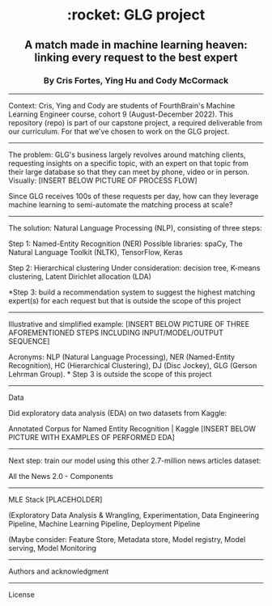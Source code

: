 <h1 align="center" id="heading">:rocket: GLG project</h1>
<h2 align="center" id="heading">A match made in machine learning heaven: linking every request to the best expert</h2>
<h3 align="center" id="heading">By Cris Fortes, Ying Hu and Cody McCormack</h3>

-------------------------------------

Context: Cris, Ying and Cody are students of FourthBrain's Machine Learning Engineer course, cohort 9 (August-December 2022). This repository (repo) is part of our capstone project, a required deliverable from our curriculum. For that we've chosen to work on the GLG project.

-------------------------------------

The problem: GLG's business largely revolves around matching clients, requesting insights on a specific topic, with an expert on that topic from their large database so that they can meet by phone, video or in person. Visually: [INSERT BELOW PICTURE OF PROCESS FLOW]


Since GLG receives 100s of these requests per day, how can they leverage machine learning to semi-automate the matching process at scale? 

-------------------------------------

The solution: 
Natural Language Processing (NLP), consisting of three steps:

Step 1:  Named-Entity Recognition (NER)
Possible libraries: spaCy, The Natural Language Toolkit (NLTK), TensorFlow, Keras

Step 2: Hierarchical clustering
Under consideration: decision tree, K-means clustering, Latent Dirichlet allocation (LDA)

*Step 3: build a recommendation system to suggest the highest matching expert(s) for each request but that is outside the scope of this project

-------------------------------------

Illustrative and simplified example: [INSERT BELOW PICTURE OF THREE AFOREMENTIONED STEPS INCLUDING INPUT/MODEL/OUTPUT SEQUENCE]

Acronyms: NLP (Natural Language Processing), NER (Named-Entity Recognition), HC (Hierarchical Clustering), 
DJ (Disc Jockey), GLG (Gerson Lehrman Group). * Step 3 is outside the scope of this project

-------------------------------------

Data

Did exploratory data analysis (EDA) on two datasets from Kaggle:

Annotated Corpus for Named Entity Recognition | Kaggle [INSERT BELOW PICTURE WITH EXAMPLES OF PERFORMED EDA]

-------------------------------------

Next step: train our model using this other 2.7-million news articles dataset:

All the News 2.0 - Components

-------------------------------------

MLE Stack [PLACEHOLDER]

(Exploratory Data Analysis & Wrangling, Experimentation, Data Engineering Pipeline, Machine Learning Pipeline, Deployment Pipeline 

(Maybe consider: Feature Store, Metadata store, Model registry, Model serving, Model Monitoring

-------------------------------------

Authors and acknowledgment

-------------------------------------

License
